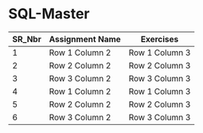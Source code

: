 # SQL-Master
| SR_Nbr | Assignment Name  | Exercises |
| --------------- | --------------- | --------------- |
| 1 | Row 1 Column 2 | Row 1 Column 3 |
| 2 | Row 2 Column 2 | Row 2 Column 3 |
| 3 | Row 3 Column 2 | Row 3 Column 3 |
| 4 | Row 1 Column 2 | Row 1 Column 3 |
| 5 | Row 2 Column 2 | Row 2 Column 3 |
| 6 | Row 3 Column 2 | Row 3 Column 3 |
